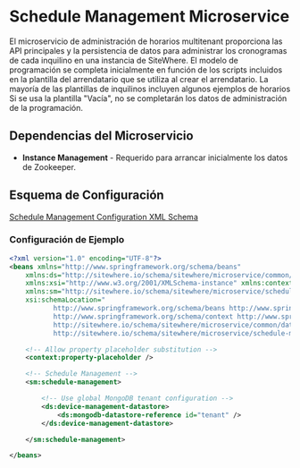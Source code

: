 # Schedule Management Microservice

El microservicio de administración de horarios multitenant proporciona las API principales
y la persistencia de datos para administrar los cronogramas de cada inquilino en una instancia
de SiteWhere. El modelo de programación se completa inicialmente en función de los scripts
incluidos en la plantilla del arrendatario que se utiliza al crear el arrendatario. La mayoría
de las plantillas de inquilinos incluyen algunos ejemplos de horarios Si se usa la plantilla
"Vacía", no se completarán los datos de administración de la programación.

## Dependencias del Microservicio

- **Instance Management** - Requerido para arrancar inicialmente los datos de Zookeeper.

## Esquema de Configuración

[Schedule Management Configuration XML Schema](http://sitewhere.io/schema/sitewhere/microservice/schedule-management/current/schedule-management.xsd)

### Configuración de Ejemplo

```xml
<?xml version="1.0" encoding="UTF-8"?>
<beans xmlns="http://www.springframework.org/schema/beans"
	xmlns:ds="http://sitewhere.io/schema/sitewhere/microservice/common/datastore"
	xmlns:xsi="http://www.w3.org/2001/XMLSchema-instance" xmlns:context="http://www.springframework.org/schema/context"
	xmlns:sm="http://sitewhere.io/schema/sitewhere/microservice/schedule-management"
	xsi:schemaLocation="
           http://www.springframework.org/schema/beans http://www.springframework.org/schema/beans/spring-beans-3.1.xsd
           http://www.springframework.org/schema/context http://www.springframework.org/schema/context/spring-context-3.1.xsd
           http://sitewhere.io/schema/sitewhere/microservice/common/datastore http://sitewhere.io/schema/sitewhere/microservice/common/current/datastore-common.xsd
           http://sitewhere.io/schema/sitewhere/microservice/schedule-management http://sitewhere.io/schema/sitewhere/microservice/schedule-management/current/schedule-management.xsd">

	<!-- Allow property placeholder substitution -->
	<context:property-placeholder />

	<!-- Schedule Management -->
	<sm:schedule-management>

		<!-- Use global MongoDB tenant configuration -->
		<ds:device-management-datastore>
			<ds:mongodb-datastore-reference id="tenant" />
		</ds:device-management-datastore>

	</sm:schedule-management>

</beans>
```
